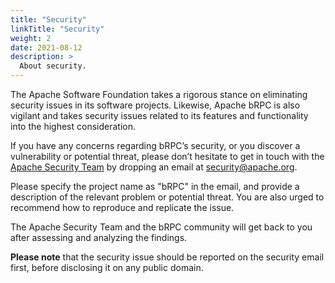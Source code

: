 ```yaml
---
title: "Security"
linkTitle: "Security"
weight: 2
date: 2021-08-12
description: >
  About security.
---
```

The Apache Software Foundation takes a rigorous stance on eliminating security issues in its software projects. Likewise, Apache bRPC is also vigilant and takes security issues related to its features and functionality into the highest consideration.

If you have any concerns regarding bRPC’s security, or you discover a vulnerability or potential threat, please don’t hesitate to get in touch with the [Apache Security Team](http://www.apache.org/security/) by dropping an email at [security@apache.org](mailto:security@apache.org).

Please specify the project name as "bRPC" in the email, and provide a description of the relevant problem or potential threat. You are also urged to recommend how to reproduce and replicate the issue.

The Apache Security Team and the bRPC community will get back to you after assessing and analyzing the findings.

**Please note** that the security issue should be reported on the security email first, before disclosing it on any public domain.
